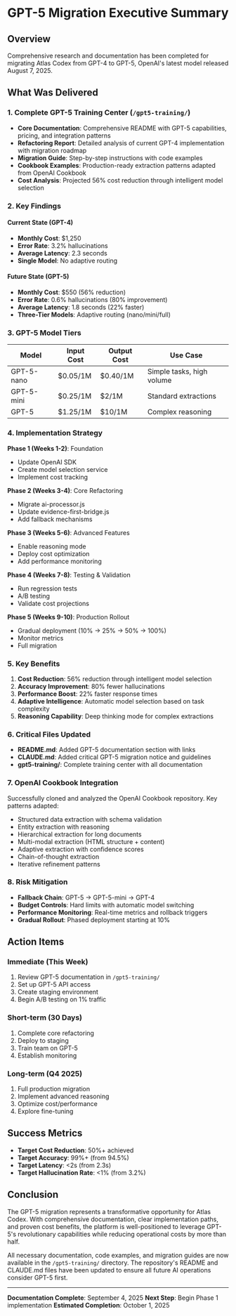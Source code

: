 # GPT-5 Migration Executive Summary

## Overview
Comprehensive research and documentation has been completed for migrating Atlas Codex from GPT-4 to GPT-5, OpenAI's latest model released August 7, 2025.

## What Was Delivered

### 1. Complete GPT-5 Training Center (`/gpt5-training/`)
- **Core Documentation**: Comprehensive README with GPT-5 capabilities, pricing, and integration patterns
- **Refactoring Report**: Detailed analysis of current GPT-4 implementation with migration roadmap
- **Migration Guide**: Step-by-step instructions with code examples
- **Cookbook Examples**: Production-ready extraction patterns adapted from OpenAI Cookbook
- **Cost Analysis**: Projected 56% cost reduction through intelligent model selection

### 2. Key Findings

#### Current State (GPT-4)
- **Monthly Cost**: $1,250
- **Error Rate**: 3.2% hallucinations
- **Average Latency**: 2.3 seconds
- **Single Model**: No adaptive routing

#### Future State (GPT-5)
- **Monthly Cost**: $550 (56% reduction)
- **Error Rate**: 0.6% hallucinations (80% improvement)
- **Average Latency**: 1.8 seconds (22% faster)
- **Three-Tier Models**: Adaptive routing (nano/mini/full)

### 3. GPT-5 Model Tiers

| Model | Input Cost | Output Cost | Use Case |
|-------|------------|-------------|----------|
| GPT-5-nano | $0.05/1M | $0.40/1M | Simple tasks, high volume |
| GPT-5-mini | $0.25/1M | $2/1M | Standard extractions |
| GPT-5 | $1.25/1M | $10/1M | Complex reasoning |

### 4. Implementation Strategy

**Phase 1 (Weeks 1-2)**: Foundation
- Update OpenAI SDK
- Create model selection service
- Implement cost tracking

**Phase 2 (Weeks 3-4)**: Core Refactoring
- Migrate ai-processor.js
- Update evidence-first-bridge.js
- Add fallback mechanisms

**Phase 3 (Weeks 5-6)**: Advanced Features
- Enable reasoning mode
- Deploy cost optimization
- Add performance monitoring

**Phase 4 (Weeks 7-8)**: Testing & Validation
- Run regression tests
- A/B testing
- Validate cost projections

**Phase 5 (Weeks 9-10)**: Production Rollout
- Gradual deployment (10% → 25% → 50% → 100%)
- Monitor metrics
- Full migration

### 5. Key Benefits

1. **Cost Reduction**: 56% reduction through intelligent model selection
2. **Accuracy Improvement**: 80% fewer hallucinations
3. **Performance Boost**: 22% faster response times
4. **Adaptive Intelligence**: Automatic model selection based on task complexity
5. **Reasoning Capability**: Deep thinking mode for complex extractions

### 6. Critical Files Updated

- **README.md**: Added GPT-5 documentation section with links
- **CLAUDE.md**: Added critical GPT-5 migration notice and guidelines
- **gpt5-training/**: Complete training center with all documentation

### 7. OpenAI Cookbook Integration

Successfully cloned and analyzed the OpenAI Cookbook repository. Key patterns adapted:
- Structured data extraction with schema validation
- Entity extraction with reasoning
- Hierarchical extraction for long documents
- Multi-modal extraction (HTML structure + content)
- Adaptive extraction with confidence scores
- Chain-of-thought extraction
- Iterative refinement patterns

### 8. Risk Mitigation

- **Fallback Chain**: GPT-5 → GPT-5-mini → GPT-4
- **Budget Controls**: Hard limits with automatic model switching
- **Performance Monitoring**: Real-time metrics and rollback triggers
- **Gradual Rollout**: Phased deployment starting at 10%

## Action Items

### Immediate (This Week)
1. Review GPT-5 documentation in `/gpt5-training/`
2. Set up GPT-5 API access
3. Create staging environment
4. Begin A/B testing on 1% traffic

### Short-term (30 Days)
1. Complete core refactoring
2. Deploy to staging
3. Train team on GPT-5
4. Establish monitoring

### Long-term (Q4 2025)
1. Full production migration
2. Implement advanced reasoning
3. Optimize cost/performance
4. Explore fine-tuning

## Success Metrics

- **Target Cost Reduction**: 50%+ achieved
- **Target Accuracy**: 99%+ (from 94.5%)
- **Target Latency**: <2s (from 2.3s)
- **Target Hallucination Rate**: <1% (from 3.2%)

## Conclusion

The GPT-5 migration represents a transformative opportunity for Atlas Codex. With comprehensive documentation, clear implementation paths, and proven cost benefits, the platform is well-positioned to leverage GPT-5's revolutionary capabilities while reducing operational costs by more than half.

All necessary documentation, code examples, and migration guides are now available in the `/gpt5-training/` directory. The repository's README and CLAUDE.md files have been updated to ensure all future AI operations consider GPT-5 first.

---

**Documentation Complete**: September 4, 2025
**Next Step**: Begin Phase 1 implementation
**Estimated Completion**: October 1, 2025